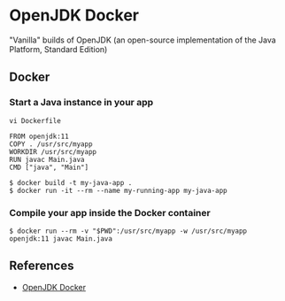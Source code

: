 # OpenJDK Docker

"Vanilla" builds of OpenJDK (an open-source implementation of the Java Platform, Standard Edition)

## Docker
### Start a Java instance in your app
`vi Dockerfile`
```
FROM openjdk:11
COPY . /usr/src/myapp
WORKDIR /usr/src/myapp
RUN javac Main.java
CMD ["java", "Main"]
```
```
$ docker build -t my-java-app .
$ docker run -it --rm --name my-running-app my-java-app
```

### Compile your app inside the Docker container
```
$ docker run --rm -v "$PWD":/usr/src/myapp -w /usr/src/myapp openjdk:11 javac Main.java
```

## References
- [OpenJDK Docker](https://hub.docker.com/_/openjdk)